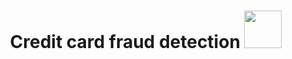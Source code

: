 <h1 align="center">Credit card fraud detection <img src="https://image.slidesharecdn.com/creditcardfrauddetection-140719133724-phpapp01/95/credit-card-fraud-detection-1-638.jpg?cb=1405778467" width="60"></h1>
